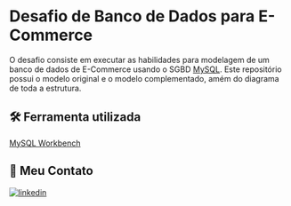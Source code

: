 
# Desafio de Banco de Dados para E-Commerce 

O desafio consiste em executar as habilidades para modelagem de um banco de dados de E-Commerce usando o SGBD [MySQL](https://dev.mysql.com/doc/). Este repositório possui o modelo original e o modelo complementado, amém do diagrama de toda a estrutura.


## 🛠 Ferramenta utilizada
[MySQL Workbench](https://dev.mysql.com/doc/)


## 🔗 Meu Contato

[![linkedin](https://img.shields.io/badge/linkedin-0A66C2?style=for-the-badge&logo=linkedin&logoColor=white)](https://www.linkedin.com/in/talison-ferreira-4a8bba236/)

